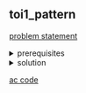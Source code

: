 ## toi1_pattern
[problem statement](https://programming.in.th/tasks/toi1_pattern)

<details>
  <summary>prerequisites</summary>
  <p><ins>brute force  / simulation</ins></p>
</details>

<details>
  <summary>solution</summary>
  <p>โจทย์ข้อนี้ก็เป็นโจทย์ที่เราสามารถทำตรงๆได้เลยเนื่องจากจำนวน operation $N \leq 50000$ และความกว้างของผ้ามีไม่เกิน 70 <br> ทำให้เราสามารถเปลี่ยน grid เป็น ‘x‘ ได้ใน TC = $O(70N)$ และส่วนของการ print grid ก็สามารถทำได้ใน TC = $O(70N)$ เนื่องจากจำนวนแถวของผ้ามี $\leq N$. TC = $O(70N)$</p>
</details>

[ac code](./toi01_pattern.cpp)
